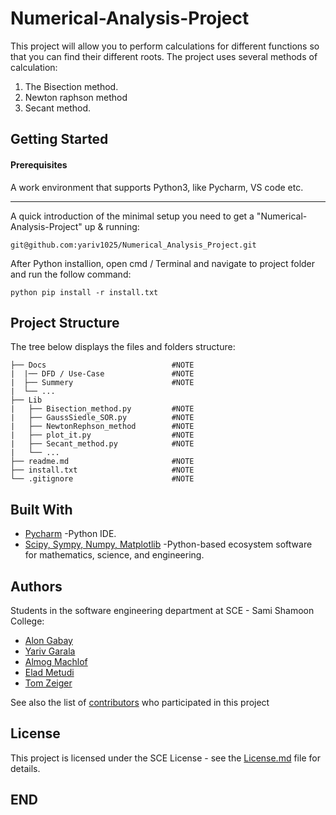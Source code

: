 # Numerical-Analysis-Project

This project will allow you to perform calculations for different functions so that you can find their different roots.
The project uses several methods of calculation:

1. The Bisection method.
2. Newton raphson method
3. Secant method.

## Getting Started
#### Prerequisites

A work environment that supports Python3, like Pycharm, VS code etc.
_____________________

A quick introduction of the minimal setup you need to get a "Numerical-Analysis-Project" up & running:
```
git@github.com:yariv1025/Numerical_Analysis_Project.git
```
After Python installion, open cmd / Terminal and navigate to project folder and run the follow command:
```
python pip install -r install.txt
```

Project Structure
------------------
The tree below displays the files and folders structure:
```
├── Docs                            #NOTE
|  |── DFD / Use-Case               #NOTE
|  ├── Summery                      #NOTE
|  └── ...  
├── Lib
|   ├── Bisection_method.py         #NOTE
|   ├── GaussSiedle_SOR.py          #NOTE
|   ├── NewtonRephson_method        #NOTE
|   ├── plot_it.py                  #NOTE
|   ├── Secant_method.py            #NOTE
|   └── ... 
├── readme.md                       #NOTE
├── install.txt                     #NOTE
└── .gitignore                      #NOTE

```
Built With
----------
* [Pycharm](https://www.jetbrains.com/pycharm/) -Python IDE.
* [Scipy, Sympy, Numpy, Matplotlib](https://www.scipy.org/) -Python-based ecosystem software for mathematics, science, and engineering.

Authors
-------
Students in the software engineering department at SCE - Sami Shamoon College:
* [Alon Gabay](https://github.com/alongabay)
* [Yariv Garala](https://github.com/yariv1025)
* [Almog Machlof](https://github.com/Almogma)
* [Elad Metudi]()
* [Tom Zeiger]()

See also the list of [contributors](https://github.com/yariv1025/Numerical_Analysis_Project/graphs/contributors) who participated in this project

License
-------
This project is licensed under the SCE License - see the [License.md](https://gist.github.com/Numerical_Analysis_Project/LICENSE.md) file for  details.

## END
